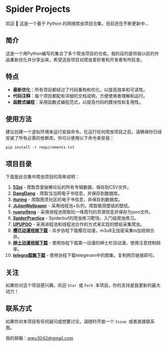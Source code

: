 # Spider Projects

欢迎 👋
这是一个基于 Python 的网络爬虫项目合集，目前还在不断更新中...

## 简介
这是一个用Python编写的集合了多个爬虫项目的仓库。我的目的是将我以前的作品重新优化并分享出来，希望这些项目对爬虫爱好者和开发者有所启发。

## 特点
- **最新优化**：所有项目都经过了代码重构和优化，以提高效率和可读性。
- **代码注释**：每个项目都配有详细的文档说明，方便使用者理解和运行。
- **函数式编程**：采用函数式编程范式，以提高代码的模块性和复用性。

## 使用方法

建议创建一个虚拟环境来运行安装命令。在运行任何爬虫项目之前，请确保你已经安装了所有必需的依赖库。你可以使用以下命令来安装：

```shell
pip install -r requirements.txt
```

## 项目目录

下面是此合集中爬虫项目的简单说明：

1. **[52pj](https://github.com/redballoom/spider-projects/tree/main/52pj)** - 爬取吾爱破解论坛的所有专辑数据，保存到CSV文件。
2. **[DangDang](https://github.com/redballoom/spider-projects/tree/main/DangDang)** - 爬取当当网电子书信息，并保存到数据库。
3. **[ituring](https://github.com/redballoom/spider-projects/tree/main/ituring)** - 爬取图灵社区的电子书信息，并保存到数据库。
4. **[JiJianWallpaper](https://github.com/redballoom/spider-projects/tree/main/JiJianWallpaper)** - 采用线程池+队列，爬取极简壁纸的壁纸。
5. **[ruanyifeng](https://github.com/redballoom/spider-projects/tree/main/ruanyifeng)** - 采用进程池爬取阮一峰周刊的资源信息并保存为json文件。
6. **[SpiderPractice](https://github.com/redballoom/spider-projects/tree/main/SpiderPractice)** - Spiderbuf的爬虫练习靶场，入门级爬虫练习。
7. **[UPUPOO](https://github.com/redballoom/spider-projects/tree/main/UPUPOO)** - 采用进程池和线程池合作的方式来实现的壁纸采集爬虫。
8. **[樱花动漫视频下载](https://github.com/redballoom/spider-projects/tree/main/%E6%A8%B1%E8%8A%B1%E5%8A%A8%E6%BC%AB%E8%A7%86%E9%A2%91%E4%B8%8B%E8%BD%BD)** - 异步协程下载樱花动漫，m3u8无加密采集ts加视频合并。
9. **[绅士动漫视频下载](https://github.com/redballoom/spider-projects/tree/main/%E7%BB%85%E5%A3%AB%E5%8A%A8%E6%BC%AB%E8%A7%86%E9%A2%91%E4%B8%8B%E8%BD%BD)** - 使用协程下载第一动漫的绅士栏目动漫，使用注意控制频率。
10. **[telegra图集下载](https://github.com/redballoom/spider-projects/tree/main/telegra%E5%9B%BE%E9%9B%86%E4%B8%8B%E8%BD%BD)** - 使用协程下载telegeram中的图集，复制网页链接即可。
## 关注

如果你对这个项目感兴趣，欢迎 `Star `或 `Fork `本项目。你的支持是我更新的最大动力！

## 联系方式

如果你对本项目有任何疑问或想要讨论，请随时开放一个 `Issue `或者直接联系我。

我的邮箱：wwu3042@gmail.com

